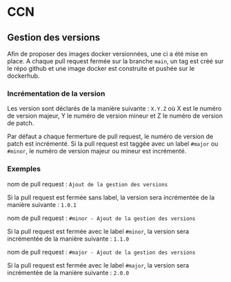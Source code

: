 # CCN 



## Gestion des versions
Afin de proposer des images docker versionnées, une ci a été mise en place. 
A chaque pull request fermée sur la branche `main`, un tag est créé sur le répo github et une image docker est construite et pushée sur le dockerhub.

### Incrémentation de la version
Les version sont déclarés de la manière suivante : `X.Y.Z` où X est le numéro de version majeur, Y le numéro de version mineur et Z le numéro de version de patch.

Par défaut a chaque fermerture de pull request, le numéro de version de patch est incrémenté. Si la pull request est taggée avec un label `#major` ou `#minor`, le numéro de version majeur ou mineur est incrémenté.

### Exemples

nom de pull request : `Ajout de la gestion des versions`

Si la pull request est fermée sans label, la version sera incrémentée de la manière suivante : `1.0.1`

nom de pull request : `#minor - Ajout de la gestion des versions `

Si la pull request est fermée avec le label `#minor`, la version sera incrémentée de la manière suivante : `1.1.0`

nom de pull request : `#major - Ajout de la gestion des versions`

Si la pull request est fermée avec le label `#major`, la version sera incrémentée de la manière suivante : `2.0.0`

